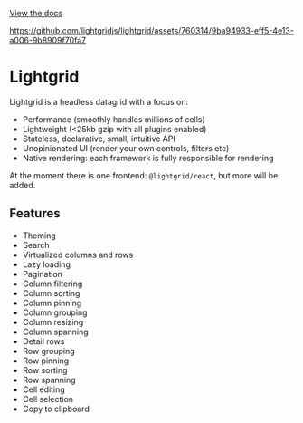 [View the docs](https://lightgrid.io)

https://github.com/lightgridjs/lightgrid/assets/760314/9ba94933-eff5-4e13-a006-9b8909f70fa7

# Lightgrid

Lightgrid is a headless datagrid with a focus on:

- Performance (smoothly handles millions of cells)
- Lightweight (<25kb gzip with all plugins enabled)
- Stateless, declarative, small, intuitive API
- Unopinionated UI (render your own controls, filters etc)
- Native rendering: each framework is fully responsible for rendering

At the moment there is one frontend: `@lightgrid/react`, but more will be added.

## Features

- Theming
- Search
- Virtualized columns and rows
- Lazy loading
- Pagination
- Column filtering
- Column sorting
- Column pinning
- Column grouping
- Column resizing
- Column spanning
- Detail rows
- Row grouping
- Row pinning
- Row sorting
- Row spanning
- Cell editing
- Cell selection
- Copy to clipboard
